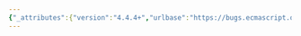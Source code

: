 ```yaml
---
{"_attributes":{"version":"4.4.4+","urlbase":"https://bugs.ecmascript.org/","maintainer":"dherman@mozilla.com"},"bug":{"bug_id":4550,"creation_ts":"2016-01-11 15:45:00 -0800","short_desc":"Standard lacks normative reference to Unicode Standards","delta_ts":"2016-01-11 15:45:51 -0800","product":"ECMA-262 Edition 6","component":"technical issues","version":"unspecified","rep_platform":"All","op_sys":"All","bug_status":"CONFIRMED","priority":"Normal","bug_severity":"major","everconfirmed":true,"reporter":{"uid":"ecmascriptbugs","name":"Norbert"},"assigned_to":{"uid":"allen","name":"Allen Wirfs-Brock"},"long_desc":[{"commentid":14911,"comment_count":0,"who":{"uid":"ecmascriptbugs","name":"Norbert"},"bug_when":"2016-01-11 15:45:51 -0800","thetext":"The references to The Unicode Standard, Unicode Standard Annex #15, and Unicode Standard Annex #31 got moved from the Normative References section to the Bibliography section shortly before publication of the EcmaScript 2015 standard. I think this was a mistake, as there are numerous normative uses of concepts, properties, or algorithms defined in these Unicode documents (some of which do not exist in the parallel ISO 10646 standard) throughout the EcmaScript 2015 standard:\n– 2 Conformance: references The Unicode Standard directly\n– 5.1.5 Grammar Notation: references Unicode code points\n– 6.1.4 The String Type: references UTF-16\n– 10.1 Source Text: references The Unicode Standard; references Unicode code points\n– 11.1 Unicode Format-Control Characters: references Unicode general categories\n– 11.2 White Space: references Unicode general categories\n– 11.6 Names and Keywords: references Unicode Standard Annex #31; uses Unicode properties “ID_Start” and “ID_Continue”\n– 11.8.6.1 Static Semantics: TV and TRV: references Unicode code points\n– 21.1.3.10 String.prototype.localeCompare: references The Unicode Standard; references canonical equivalence\n– 21.1.3.22 String.prototype.toLowerCase: uses mappings provided by the Unicode Character Database\n– 21.2.2 Pattern Semantics: references Unicode code points\n– 21.1.3.12 String.prototype.normalize: references Unicode Standard Annex #15\nI won't list all the references to Unicode character names."}]}}
---
```

